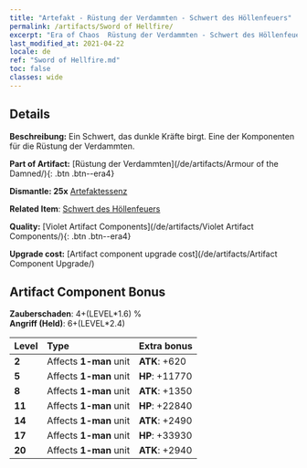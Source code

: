```yaml
---
title: "Artefakt - Rüstung der Verdammten - Schwert des Höllenfeuers"
permalink: /artifacts/Sword of Hellfire/
excerpt: "Era of Chaos  Rüstung der Verdammten - Schwert des Höllenfeuers. Ein Schwert, das dunkle Kräfte birgt. Eine der Komponenten für die Rüstung der Verdammten."
last_modified_at: 2021-04-22
locale: de
ref: "Sword of Hellfire.md"
toc: false
classes: wide
---
```




## Details

 **Beschreibung:** Ein Schwert, das dunkle Kräfte birgt. Eine der Komponenten für die Rüstung der Verdammten.

 **Part of Artifact:** [Rüstung der Verdammten](/de/artifacts/Armour of the Damned/){: .btn .btn--era4}

 **Dismantle: 25x** [Artefaktessenz](/ItemsDE/con_905/)

 **Related Item**: [Schwert des Höllenfeuers](/ItemsDE/art_121/)

 **Quality:** [Violet Artifact Components](/de/artifacts/Violet Artifact Components/){: .btn .btn--era4}

 **Upgrade cost:** [Artifact component upgrade cost](/de/artifacts/Artifact Component Upgrade/)

## Artifact Component Bonus

  **Zauberschaden**: 4+(LEVEL\*1.6) %<br/>**Angriff (Held)**: 6+(LEVEL\*2.4)

  |  Level  | Type |    Extra bonus  | 
  |:--------|:-----|:----------------| 
  | **2** | Affects **1-man** unit | **ATK**: +620 | 
  | **5** | Affects **1-man** unit | **HP**: +11770 | 
  | **8** | Affects **1-man** unit | **ATK**: +1350 | 
  | **11** | Affects **1-man** unit | **HP**: +22840 | 
  | **14** | Affects **1-man** unit | **ATK**: +2490 | 
  | **17** | Affects **1-man** unit | **HP**: +33930 | 
  | **20** | Affects **1-man** unit | **ATK**: +2940 | 
